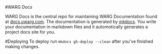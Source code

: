 #WARG Docs

WARG Docs is the central repo for maintaining WARG Documentation found at [docs.uwarg.com](http://www.docs.uwarg.com). The documentation is generated by [mkdocs](http://www.mkdocs.org/). You write your documentation in markdown files and it automotically generates a project docs site for you. 

#Deploying
To deploy run `mkdocs gh-deploy --clean` after you've finished making changes.
